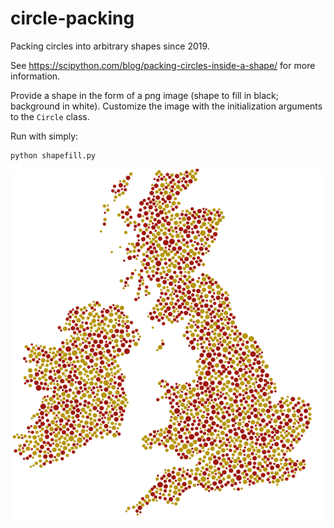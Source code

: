 # circle-packing
Packing circles into arbitrary shapes since 2019.

See https://scipython.com/blog/packing-circles-inside-a-shape/ for more information.

Provide a shape in the form of a png image (shape to fill in black; background in white). Customize the image with the initialization arguments to the `Circle` class.

Run with simply:

    python shapefill.py

![The UK packed with circles](uk-1.png)


